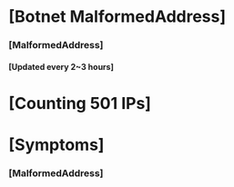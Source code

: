 # [Botnet MalformedAddress]
### [MalformedAddress]
#### [Updated every 2~3 hours]

# [Counting 501 IPs]

# [Symptoms] 
###   [MalformedAddress]

